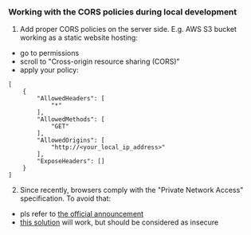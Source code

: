 ### Working with the CORS policies during local development
1. Add proper CORS policies on the server side.
E.g. AWS S3 bucket working as a static website hosting:
- go to permissions
- scroll to "Cross-origin resource sharing (CORS)"
- apply your policy:
```
[
    {
        "AllowedHeaders": [
            "*"
        ],
        "AllowedMethods": [
            "GET"
        ],
        "AllowedOrigins": [
            "http://<your_local_ip_address>"
        ],
        "ExposeHeaders": []
    }
]
```
2. Since recently, browsers comply with the "Private Network Access" specification. To avoid that:
 - pls refer to [the official announcement](https://developer.chrome.com/blog/private-network-access-update/)
 - [this solution](https://stackoverflow.com/questions/66534759/chrome-cors-error-on-request-to-localhost-dev-server-from-remote-site) will work, but should be considered as insecure